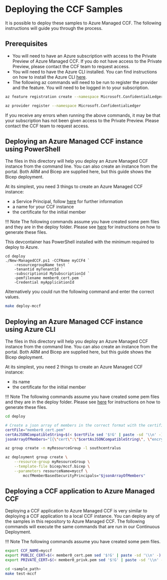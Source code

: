 # Deploying the CCF Samples

It is possible to deploy these samples to Azure Managed CCF. The following instructions will guide you through the process.

## Prerequisites

- You will need to have an Azure subscription with access to the Private Preview of Azure Managed CCF. If you do not have access to the Private Preview, please contact the CCF team to request access.
- You will need to have the Azure CLI installed. You can find instructions on how to install the Azure CLI [here](https://docs.microsoft.com/en-us/cli/azure/install-azure-cli).
- The following az commands will need to be run to register the provider and the feature. You will need to be logged in to your subscription.

```bash
az feature registration create --namespace Microsoft.ConfidentialLedger --name ManagedCCF

az provider register --namespace Microsoft.ConfidentialLedger
```

If you receive any errors when running the above commands, it may be that your subscription has not been given access to the Private Preview. Please contact the CCF team to request access.

## Deploying an Azure Managed CCF instance using PowerShell

The files in this directory will help you deploy an Azure Managed CCF instance from the command line. You can also create an instance from the portal. Both ARM and Bicep are supplied here, but this guide shows the Bicep deployment.

At its simplest, you need 3 things to create an Azure Managed CCF instance:

- a Service Principal, follow [here](https://learn.microsoft.com/en-us/powershell/azure/create-azure-service-principal-azureps?view=azps-9.3.0#create-a-service-principal) for further information
- a name for your CCF instance
- the certificate for the initial member

!!! Note
The following commands assume you have created some pem files and they are in the deploy folder. Please see [here](https://microsoft.github.io/CCF/main/governance/adding_member.html#generating-member-keys-and-certificates) for instructions on how to generate these files.

This devcontainer has PowerShell installed with the minimum required to deploy to Azure.

```pwsh
cd deploy
./New-ManagedCCF.ps1 -CCFName myCCF4 `
    -resourcegroupName test `
    -tenantid myTenantId `
    -subscriptionid MySubscriptionId `
    -pemfilename member0_cert.pem `
    -Credential myApplicationId
```

Alternatively you could run the following command and enter the correct values.

```bash
make deploy-mccf
```

## Deploying an Azure Managed CCF instance using Azure CLI

The files in this directory will help you deploy an Azure Managed CCF instance from the command line. You can also create an instance from the portal. Both ARM and Bicep are supplied here, but this guide shows the Bicep deployment.

At its simplest, you need 2 things to create an Azure Managed CCF instance:

- its name
- the certificate for the initial member

!!! Note
The following commands assume you have created some pem files and they are in the deploy folder. Please see [here](https://microsoft.github.io/CCF/main/governance/adding_member.html#generating-member-keys-and-certificates) for instructions on how to generate these files.

```bash
cd deploy

# Create a json array of members in the correct format with the certificate
certFile="member0_cert.pem"
certAsJSONCompatibleString=$(< $certFile sed '$!G' | paste -sd '\\n' -)
jsonArrayOfMembers="[{\"cert\":\"$certAsJSONCompatibleString\", \"encryptionKey\":\"\"}]"

az group create -n myResourceGroup -l southcentralus

az deployment group create \
    --resource-group myResourceGroup \
    --template-file bicep/mccf.bicep \
    --parameters resourceName=myccf \
        mccfMemberBasedSecurityPrincipals="$jsonArrayOfMembers"
```

## Deploying a CCF application to Azure Managed CCF

Deploying a CCF application to Azure Managed CCF is very similar to deploying a CCF application to a local CCF instance. You can deploy any of the samples in this repository to Azure Managed CCF. The following commands will execute the same commands that are run in our Continuous Deployment.

!!! Note
The following commands assume you have created some pem files.

```bash
export CCF_NAME=myccf
export PUBLIC_CERT=$(< member0_cert.pem sed '$!G' | paste -sd '\\n' -)
export PRIVATE_CERT=$(< member0_privk.pem sed '$!G' | paste -sd '\\n' -)

cd <sample_path>
make test-mccf
```
